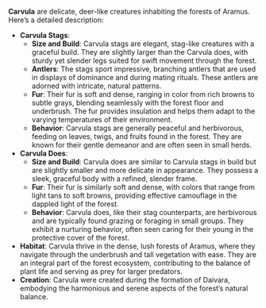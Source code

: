 **Carvula** are delicate, deer-like creatures inhabiting the forests of Aramus. Here’s a detailed description:
- **Carvula Stags**:
    - **Size and Build**: Carvula stags are elegant, stag-like creatures with a graceful build. They are slightly larger than the Carvula does, with sturdy yet slender legs suited for swift movement through the forest.
    - **Antlers**: The stags sport impressive, branching antlers that are used in displays of dominance and during mating rituals. These antlers are adorned with intricate, natural patterns.
    - **Fur**: Their fur is soft and dense, ranging in color from rich browns to subtle grays, blending seamlessly with the forest floor and underbrush. The fur provides insulation and helps them adapt to the varying temperatures of their environment.
    - **Behavior**: Carvula stags are generally peaceful and herbivorous, feeding on leaves, twigs, and fruits found in the forest. They are known for their gentle demeanor and are often seen in small herds.
- **Carvula Does**:
    - **Size and Build**: Carvula does are similar to Carvula stags in build but are slightly smaller and more delicate in appearance. They possess a sleek, graceful body with a refined, slender frame.
    - **Fur**: Their fur is similarly soft and dense, with colors that range from light tans to soft browns, providing effective camouflage in the dappled light of the forest.
    - **Behavior**: Carvula does, like their stag counterparts, are herbivorous and are typically found grazing or foraging in small groups. They exhibit a nurturing behavior, often seen caring for their young in the protective cover of the forest.
- **Habitat**: Carvula thrive in the dense, lush forests of Aramus, where they navigate through the underbrush and tall vegetation with ease. They are an integral part of the forest ecosystem, contributing to the balance of plant life and serving as prey for larger predators.
- **Creation**: Carvula were created during the formation of Daivara, embodying the harmonious and serene aspects of the forest’s natural balance.